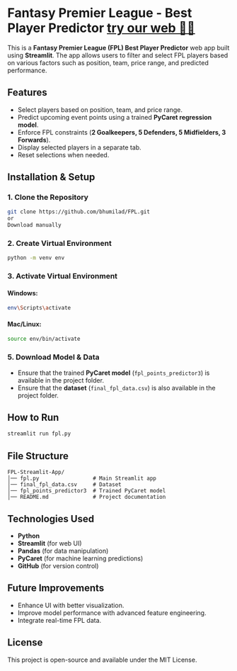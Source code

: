 # Fantasy Premier League - Best Player Predictor [try our web ☝🏻](https://huggingface.co/spaces/shimona02/FPLPredictor)

This is a **Fantasy Premier League (FPL) Best Player Predictor** web app built using **Streamlit**. The app allows users to filter and select FPL players based on various factors such as position, team, price range, and predicted performance.

## Features
- Select players based on position, team, and price range.
- Predict upcoming event points using a trained **PyCaret regression model**.
- Enforce FPL constraints (**2 Goalkeepers, 5 Defenders, 5 Midfielders, 3 Forwards**).
- Display selected players in a separate tab.
- Reset selections when needed.

## Installation & Setup

### 1. Clone the Repository
```sh
git clone https://github.com/bhumilad/FPL.git
or
Download manually
```

### 2. Create Virtual Environment
```sh
python -m venv env
```

### 3. Activate Virtual Environment
#### Windows:
```sh
env\Scripts\activate
```
#### Mac/Linux:
```sh
source env/bin/activate
```


### 5. Download Model & Data
- Ensure that the trained **PyCaret model** (`fpl_points_predictor3`) is available in the project folder.
- Ensure that the **dataset** (`final_fpl_data.csv`) is also available in the project folder.

## How to Run
```sh
streamlit run fpl.py
```

## File Structure
```
FPL-Streamlit-App/
│── fpl.py                 # Main Streamlit app
│── final_fpl_data.csv     # Dataset
│── fpl_points_predictor3  # Trained PyCaret model
│── README.md              # Project documentation
```

## Technologies Used
- **Python**
- **Streamlit** (for web UI)
- **Pandas** (for data manipulation)
- **PyCaret** (for machine learning predictions)
- **GitHub** (for version control)

## Future Improvements
- Enhance UI with better visualization.
- Improve model performance with advanced feature engineering.
- Integrate real-time FPL data.

## License
This project is open-source and available under the MIT License.

